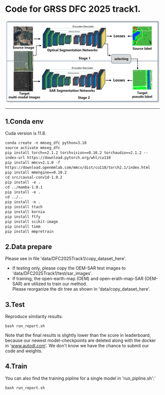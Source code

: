 # Code for GRSS DFC 2025 track1.
![](assert/overview.jpg)
***
## 1.Conda env
Cuda version is 11.8.
```commandline
conda create -n mmseg_dfc python=3.10
source activate mmseg_dfc
pip install torch==2.1.2 torchvision==0.16.2 torchaudio==2.1.2 --index-url https://download.pytorch.org/whl/cu118
pip install mmcv=2.1.0 -f https://download.openmmlab.com/mmcv/dist/cu118/torch2.1/index.html
pip install mmengine==0.10.2
cd src/causal-conv1d-1.0.2
pip install -e .
cd ../mamba-1.0.1
pip install -e .
cd ../..
pip install -e .
pip install ttach
pip install kornia
pip install ftfy
pip install scikit-image
pip install timm
pip install mmpretrain
```

## 2.Data prepare
Please see in file 'data/DFC2025Track1/copy_dataset_here'.

- If testing only, please copy the OEM-SAR test images to 'data/DFC2025Track1/test/sar_images'.
- If training, the open-earth-map (OEM) and open-erath-map-SAR (OEM-SAR) are utilized to train our method. \
Please reorganize the dir tree as shown in 'data/copy_dataset_here'.

## 3.Test
Reproduce similarity results:
```commandline
bash run_report.sh
```
Note that the final results is slightly lower than the score in leaderboard,
because our newest model-checkpoints are deleted along with the docker in 'www.autodl.com'.
We don't know we have the chance to submit our code and weights.

## 4.Train
You can also find the training pipline for a single model in 'run_pipline.sh':`

```commandline
bash run_report.sh
```
